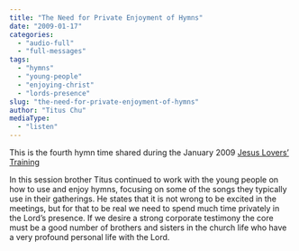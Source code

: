```yaml
---
title: "The Need for Private Enjoyment of Hymns"
date: "2009-01-17"
categories: 
  - "audio-full"
  - "full-messages"
tags: 
  - "hymns"
  - "young-people"
  - "enjoying-christ"
  - "lords-presence"
slug: "the-need-for-private-enjoyment-of-hymns"
author: "Titus Chu"
mediaType: 
  - "listen"
---
```


This is the fourth hymn time shared during the January 2009 [Jesus Lovers’ Training](https://www.asweetsavor.org/conference-loving-the-lord-jesus/)

In this session brother Titus continued to work with the young people on how to use and enjoy hymns, focusing on some of the songs they typically use in their gatherings. He states that it is not wrong to be excited in the meetings, but for that to be real we need to spend much time privately in the Lord’s presence. If we desire a strong corporate testimony the core must be a good number of brothers and sisters in the church life who have a very profound personal life with the Lord.
